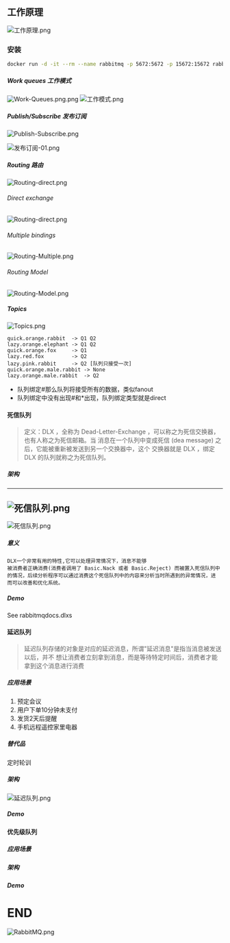 ## 工作原理

![工作原理.png](./imgs/工作原理.png)

### 安装

```bash
docker run -d -it --rm --name rabbitmq -p 5672:5672 -p 15672:15672 rabbitmq:3.10-management
```

##### Work queues 工作模式

![Work-Queues.png.png](./imgs/Work-Queues.png)
![工作模式.png](./imgs/工作模式.png)

##### Publish/Subscribe 发布订阅

![Publish-Subscribe.png](./imgs/Publish-Subscribe.png)

![发布订阅-01.png](./imgs/发布订阅-01.png)

##### Routing 路由

![Routing-direct.png](./imgs/Routing-Direct.png)

###### Direct exchange

![Routing-direct.png](./imgs/Routing-Direct.png)

###### Multiple bindings

![Routing-Multiple.png](./imgs/Routing-Multiple.png)

###### Routing Model

![Routing-Model.png](./imgs/Routing-Model.png)

##### Topics

![Topics.png](./imgs/Topics.png)

```text
quick.orange.rabbit  -> Q1 Q2
lazy.orange.elephant -> Q1 Q2
quick.orange.fox     -> Q1
lazy.red.fox         -> Q2
lazy.pink.rabbit     -> Q2 [队列只接受一次]
quick.orange.male.rabbit -> None
lazy.orange.male.rabbit  -> Q2
```

- 队列绑定#那么队列将接受所有的数据，类似fanout
- 队列绑定中没有出现#和*出现，队列绑定类型就是direct

#### 死信队列

> 定义：DLX ，全称为 Dead-Letter-Exchange ，可以称之为死信交换器，也有人称之为死信邮箱。当 消息在一个队列中变成死信 (dea message) 之后，它能被重新被发送到另一个交换器中，这个 交换器就是 DLX ，绑定 DLX 的队列就称之为死信队列。

##### 架构

---
![死信队列.png](imgs/死信队列.png)
---
![死信队列.png](imgs/死信队列02.png)

##### 意义

```text
DLX一个非常有用的特性,它可以处理异常情况下，消息不能够
被消费者正确消费(消费者调用了 Basic.Nack 或者 Basic.Reject) 而被置入死信队列中
的情况，后续分析程序可以通过消费这个死信队列中的内容来分析当时所遇到的异常情况，进
而可以改善和优化系统。
```

##### Demo

See rabbitmqdocs.dlxs

#### 延迟队列

> 延迟队列存储的对象是对应的延迟消息，所谓"延迟消息"是指当消息被发送以后，并不 想让消费者立刻拿到消息，而是等待特定时间后，消费者才能拿到这个消息进行消费

##### 应用场景

1. 预定会议
2. 用户下单10分钟未支付
3. 发货2天后提醒
4. 手机远程遥控家里电器

##### 替代品

定时轮训

##### 架构

![延迟队列.png](imgs/延迟队列.png)

##### Demo


#### 优先级队列

##### 应用场景

##### 架构

##### Demo


# END

![RabbitMQ.png](docs/RabbitMQ.png)